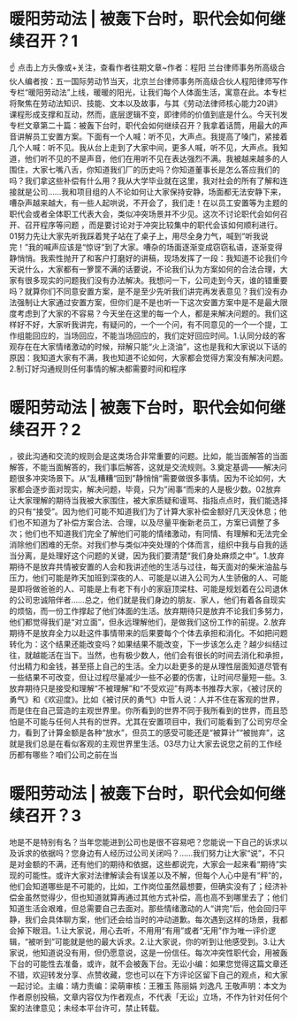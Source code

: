 # 暖阳劳动法 | 被轰下台时，职代会如何继续召开？1

☝ 点击上方头像或+关注，查看作者往期文章~作者：程阳 兰台律师事务所高级合伙人编者按：五一国际劳动节当天，北京兰台律师事务所高级合伙人程阳律师写作专栏“暖阳劳动法”上线，暖暖的阳光，让我们每个人体面生活，寓意在此。本专栏将聚焦在劳动法知识、技能、文本以及故事，与其《劳动法律师核心能力20讲》课程形成支撑和互动，然而，底层逻辑不变，即律师的价值到底是什么。今天刊发专栏文章第二十篇：被轰下台时，职代会如何继续召开？我拿着话筒，用最大的声音讲解员工安置方案。下面有一个人喊：听不见，大声点。我提高了嗓门，紧接着几个人喊：听不见。我从台上走到了大家中间，更多人喊，听不见，大声点。我知道，他们听不见的不是声音，他们在用听不见在表达强烈不满。我被越来越多的人围住，大家七嘴八舌，你知道我们厂的历史吗？你知道董事长是怎么答应我们的吗？我们拿这些补偿有什么用？我从大学毕业就在这里，我对社会的所有了解和连接就是公司……我和项目组的人不论如何让大家保持安静，场面都无法安静下来，嘈杂声越来越大，有一些人起哄说，不开会了，我们走！在以员工安置等为主题的职代会或者全体职工代表大会，类似冲突场景并不少见。这次不讨论职代会如何召开、召开程序等问题 ，而是要讨论对于冲突比较集中的职代会该如何顺利进行。01努力先让大家先听我踩着凳子站在了桌子上，用尽全身力气，喊到“听我说完！”我的喊声应该是“惊讶”到了大家。嘈杂的场面逐渐变成窃窃私语，逐渐变得静悄悄。我索性抛开了和客户打磨好的讲稿，现场发挥了一段：我知道不论我们今天说什么，大家都有一箩筐不满的话要说，不论我们认为方案如何的合法合理，大家有很多现实的问题我们没有办法解决。我想问一下，公司走到今天，谁的错重要吗？就算你们不同意安置方案，是不是至少先听我们讲完再发表意见？我们没有办法强制让大家通过安置方案，但你们是不是也听一下这次安置方案中是不是最大限度考虑到了大家的不容易？今天坐在这里的每一个人，都是来解决问题的。我们这样好不好，大家听我讲完，有疑问的，一个一个问，有不同意见的一个一个提，工作组能回应的，当场回应，不能当场回应的，我们定好回应时间。1.认同分歧的客观存在在大家情绪激动的时候，辩解只能“火上浇油”，这也是我和大家说以下话的原因：我知道大家有不满，我也知道不论如何，大家都会觉得方案没有解决问题。2.制订好沟通规则任何事情的解决都需要时间和程序

# 暖阳劳动法 | 被轰下台时，职代会如何继续召开？2

，彼此沟通和交流的规则会是这类场合非常重要的问题。比如，能当面解答的当面解答，不能当面解答的，我们事后解答，这就是交流规则。3.奠定基调——解决问题很多冲突场景下。从“乱糟糟“回到”静悄悄“需要做很多事情。因为不论如何，大家都会逐步面对现实，解决问题，毕竟，只为”闹事“而来的人是极少数。02放弃让大家理解的期待当我被大家围住，被大家质疑和谩骂、指指点点时，我们能选择的只有“接受”。因为他们可能不知道我们为了计算大家补偿金额好几天没休息；他们也不知道为了补偿方案合法、合理，以及尽量平衡新老员工，方案已调整了多次；他们也不知道我们完全了解他们可能的情绪激动，有同情、有理解和无法完全消除他们困难的无奈。对我们参与类似冲突处理的个体而言，组织中我与自我的适当分离，是处理好这个问题的关键，因为我们要清楚“我们身处麻烦之中”。1.放弃期待不是放弃共情被安置的人会和我讲述他的生活与过往，每天面对的柴米油盐与压力，他们可能是昨天加班到深夜的人、可能是以进入公司为人生骄傲的人、可能是即将做爸爸的人、可能是上有老下有小的家庭顶梁柱、可能是规划着在公司退休的公司忠诚陪伴者……总之，他们就是我们身边的朋友、家人，他们有着各自现实的烦恼，而一份工作撑起了他们体面的生活。放弃期待只是放弃不论我们多努力，他们都觉得我们是“对立面”，但永远理解他们，是做我们这份工作的前提。2.放弃期待不是放弃全力以赴这件事情带来的后果要每个个体去承担和消化。不如把问题转化为：这个结果还能改变吗？如果结果不能改变，下一步该怎么走？越少纠结过往，就越能活在当下。当然，也有极少数人，他们会有很长的时间去消化和承担，付出精力和金钱，甚至搭上自己的生活。全力以赴更多的是从理性层面知道尽管有一些结果不可改变，但让过程尽量减少一些不必要的伤害，让时间尽量短一些。3.放弃期待只是接受和理解“不被理解”和“不受欢迎”有两本书推荐大家，《被讨厌的勇气》和《欢迎度》。比如《被讨厌的勇气》中哲人说：人并不住在客观的世界，而是住在自己营造的主观世界里。你所看到的世界不同于我所看到的世界，而且恐怕是不可能与任何人共有的世界。尤其在安置项目中，我们可能看到了公司穷尽全力，看到了计算金额是各种“放水”，但员工的感受可能还是“被算计”“被抛弃”，这就是我们总是在看似客观的主观世界里生活。03尽力让大家去说您之前的工作经历都有哪些？咱们公司之前在当

# 暖阳劳动法 | 被轰下台时，职代会如何继续召开？3

地是不是特别有名？当年您能进到公司也是很不容易吧？您能说一下自己的诉求以及诉求的依据吗？您身边有人经历过公司关闭吗？……我们努力让大家“说”，不只是对金额的不满，还有他们的期待和依据，这些都说完，大家会一起来看“期待”实现的可能性。或许大家对法律解读会有误差以及不解，但每个人心中是有“秤”的，他们会知道哪些是不可能的，比如，工作岗位虽然最想要，但确实没有了；经济补偿金虽然觉得少，但也知道就算再通过其他方式补偿，高也高不到哪里去了；他们知道生活会艰难，但总需要自己去面对。那些情绪激动的人“讲完”后，他会回归平静，我们会具体聊方案，他们还会给当时的冲动道歉。每次遇到这样的场景，我都会掉下眼泪。1.让大家说，用心去听，不用用“有用”或者“无用”作为唯一评价逻辑，“被听到”可能就是他的最大诉求。2.让大家说，你的听到让他感受到。3.让大家说，他知道说没有用，但仍愿意说，这是一份信任。每次冲突性职代会，用被轰下台的可能性去准备，或许，就不会被轰下台。无讼小编：如果您觉得这篇文章还不错，欢迎转发分享、点赞收藏，您也可以在下方评论区留下自己的观点，和大家一起讨论。主编：靖力责编：梁萌审核：王雅玉 陈丽娟 刘逸凡 王敬声明：本文为作者原创投稿，文章内容仅为作者观点，不代表「无讼」立场，不作为针对任何个案的法律意见；未经本平台许可，禁止转载。

